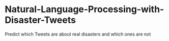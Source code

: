 # Natural-Language-Processing-with-Disaster-Tweets
Predict which Tweets are about real disasters and which ones are not
